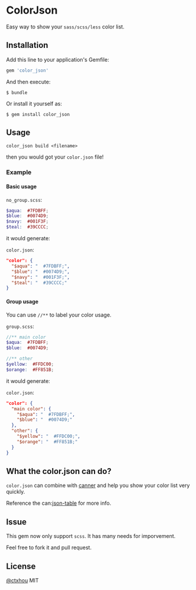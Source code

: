 # ColorJson

Easy way to show your `sass/scss/less` color list.

## Installation

Add this line to your application's Gemfile:

```ruby
gem 'color_json'
```

And then execute:

    $ bundle

Or install it yourself as:

    $ gem install color_json

## Usage

    color_json build <filename>

then you would got your `color.json` file!

### Example

#### Basic usage
`no_group.scss`:

```scss
$aqua:  #7FDBFF;
$blue:  #0074D9;
$navy:  #001F3F;
$teal:  #39CCCC;
```

it would generate:

`color.json`:

```json    
"color": {
  "$aqua": "  #7FDBFF;",
  "$blue": "  #0074D9;",
  "$navy": "  #001F3F;",
  "$teal": "  #39CCCC;"
}
```
#### Group usage

You can use `//**` to label your color usage. 

`group.scss`:

```scss
//** main color
$aqua:  #7FDBFF;
$blue:  #0074D9;

//** other
$yellow:  #FFDC00;
$orange:  #FF851B;
```

it would generate:

`color.json`:
```json
"color": {
  "main color": {
    "$aqua": "  #7FDBFF;",
    "$blue": "  #0074D9;"
  },
  "other": {
    "$yellow": "  #FFDC00;",
    "$orange": "  #FF851B;"
  }
}
```

## What the color.json can do?

`color.json` can combine with [canner](http://github.com/canner/canner) and help you show your color list very quickly.

Reference the can:[json-table](https://github.com/Canner-can/color-table/) for more info.

## Issue

This gem now only support `scss`. It has many needs for imporvement.

Feel free to fork it and pull request.

## License

[@ctxhou](http://github.com/ctxhou) MIT